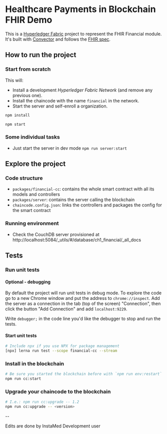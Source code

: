 # Healthcare Payments in Blockchain FHIR Demo

This is a [Hyperledger Fabric](https://www.hyperledger.org/projects/fabric) project to represent the FHIR Financial module. It's built with [Convector](https://github.com/worldsibu/convector) and follows the [FHIR spec](https://www.hl7.org/fhir/).

## How to run the project

### Start from scratch

This will:

* Install a development *Hyperledger Fabric Network* (and remove any previous one).
* Install the chaincode with the name `financial` in the network.
* Start the server and self-enroll a organization.

```bash
npm install

npm start
```

### Some individual tasks

* Just start the server in dev mode `npm run server:start`

## Explore the project

### Code structure

* `packages/financial-cc`: contains the whole smart contract with all its models and controllers
* `packages/server`: contains the server calling the blockchain
* `chaincode.config.json`: links the controllers and packages the config for the smart contract

### Running environment

* Check the CouchDB server provisioned at http://localhost:5084/_utils/#/database/ch1_financial/_all_docs

## Tests

### Run unit tests

#### Optional - debugging

By default the project will run unit tests in debug mode. To explore the code go to a new Chrome window and put the address to `chrome://inspect`. Add the server as a connection in the tab (top of the screen) "Connection", then click the button "Add Connection" and add `localhost:9229`.

Write `debugger;` in the code line you'd like the debugger to stop and run the tests.

#### Start unit tests

```bash
# Include npx if you use NPX for package management
[npx] lerna run test --scope financial-cc --stream
```

### Install in the blockchain

```bash
# Be sure you started the blockchain before with `npm run env:restart`
npm run cc:start
```

### Upgrade your chaincode to the blockchain

```bash
# I.e.: npm run cc:upgrade -- 1.2
npm run cc:upgrade -- <version>
```

--

Edits are done by InstaMed Development user
